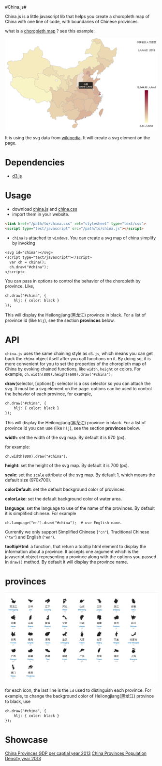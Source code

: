 #China.js#

China.js is a little javascript lib that helps you create a choropleth map of China with one line of code, with boundaries of Chinese provinces. 

what is a [choropleth map](http://bl.ocks.org/mbostock/4060606) ? see this example:

![china-provinces-gdp-per-capital](showcase.png)

It is using the svg data from [wikipedia](http://commons.wikimedia.org/wiki/File:China_provinces_blank.svg). It will create a svg element on the page.

# Dependencies
* [d3.js](http://d3js.org)

# Usage

* download [china.js]() and [china.css]()
* import them in your website.

``` html
<link href="/path/to/china.css" rel="stylesheet" type="text/css">
<script type="text/javascript" src="/path/to/china.js"></script>
```
* `china` is attached to `windows`. You can create a svg map of china simplify by invoking 

```
<svg id="china"></svg>
<script type="text/javascript"></script>
  var ch = china();
  ch.draw("#china");
</script>
```

You can pass in options to control the behavior of the choropleth by province. Like, 
```
ch.draw("#china", {
	hlj: { color: black }
});
```

This will display the Heilongjiang(黑龙江) province in black. For a list of province id (like `hlj`), see the section __provinces__ below.

# API
`china.js` uses the same chaining style as `d3.js`, which means you can get back the `china` object itself after you call functions on it. By doing so, it is more convenient for you to set the properties of the choropleth map of China by evoking chained functions, like `width`, `height` or colors. For example, `ch.width(800).height(600).draw("#china");`

__draw__(selector, [options]): selector is a css selector so you can attach the svg. It must be a svg element on the page. options can be used to control the behavior of each province, for example,

```
ch.draw("#china", {
	hlj: { color: black }
});
```
This will display the Heilongjiang(黑龙江) province in black. For a list of province id you can use (like `hlj`), see the section __provinces__ below.

__width__: set the width of the svg map. By default it is 970 (px).

for example:

```
ch.width(800).draw("#china");
```

__height__: set the height of the svg map. By default it is 700 (px).

__scale__: set the `scale` attribute of the svg map. By default 1, which means the default size (970x700).

__colorDefault__: set the default background color of provinces.

__colorLake__: set the default background color of water area.

__language__: set the language to use of the name of the provinces. By default it is simplified chinese. For example

```
ch.language("en").draw("#china");  # use English name.
```

Currently we only support Simplified Chinese (`"cn"`), Traditional Chinese (`"tw"`) and English (`"en"`).

__tooltipHtml__: a function, that return a tooltip html element to display the information about a province. It accepts one argument which is the javascript object representing a province along with the options you passed in `draw()` method. By default it will display the province name.

# provinces
![provinces-name](provinces.png)

for each icon, the last line is the `id` used to distinguish each province. For example, to change the background color of Heilongjiang(黑龙江) province to black, use 

```
ch.draw("#china", {
	hlj: { color: black }
});
```

# Showcase

[China Provinces GDP per captial year 2013]()
[China Provinces Population Density year 2013]()